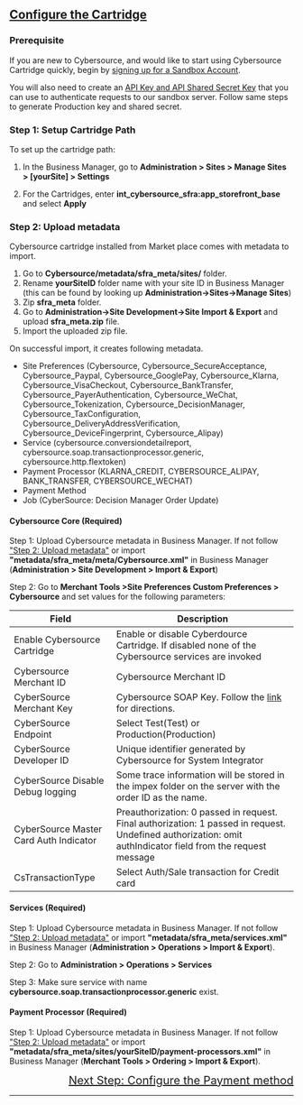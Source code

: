 ## <ins>Configure the Cartridge

### **Prerequisite**
If you are new to Cybersource, and would like to start using Cybersource Cartridge quickly, begin by [signing up for a Sandbox Account](https://developer.cybersource.com/hello-world/sandbox.html).

You will also need to create an [API Key and API Shared Secret Key](https://developer.cybersource.com/api/developer-guides/dita-gettingstarted/authentication/createSharedKey.html) that you can use to authenticate requests to our sandbox server. Follow same steps to generate Production key and shared secret.

### Step 1: Setup Cartridge Path

To set up the cartridge path:
1. In the Business Manager, go to **Administration >  Sites >  Manage Sites > [yourSite] > Settings**

2. For the Cartridges, enter **int_cybersource_sfra:app_storefront_base** and select **Apply**

### Step 2: Upload metadata
Cybersource cartridge installed from Market place comes with metadata to import. 
1. Go to **Cybersource/metadata/sfra_meta/sites/** folder.
2. Rename **yourSiteID** folder name with your site ID in Business Manager (this can be found by looking up **Administration->Sites->Manage Sites**)
3. Zip **sfra_meta** folder.
4. Go to **Administration->Site Development->Site Import & Export** and upload **sfra_meta.zip** file.
5. Import the uploaded zip file.

On successful import, it creates following metadata.

- Site Preferences (Cybersource, Cybersource_SecureAcceptance, Cybersource_Paypal, Cybersource_GooglePay, Cybersource_Klarna, Cybersource_VisaCheckout, Cybersource_BankTransfer, Cybersource_PayerAuthentication, Cybersource_WeChat, Cybersource_Tokenization, Cybersource_DecisionManager, Cybersource_TaxConfiguration, Cybersource_DeliveryAddressVerification, Cybersource_DeviceFingerprint, Cybersource_Alipay)
- Service (cybersource.conversiondetailreport, cybersource.soap.transactionprocessor.generic, cybersource.http.flextoken)
- Payment Processor (KLARNA_CREDIT, CYBERSOURCE_ALIPAY, BANK_TRANSFER, CYBERSOURCE_WECHAT)
- Payment Method
- Job (CyberSource: Decision Manager Order Update)

#### Cybersource Core (Required)

Step 1: Upload Cybersource metadata in Business Manager. If not follow ["Step 2: Upload metadata"](Configure-cartridge.md#step-2-upload-metadata) or import **"metadata/sfra_meta/meta/Cybersource.xml"** in Business Manager (**Administration > Site Development > Import & Export**)

Step 2: Go to **Merchant Tools >Site Preferences Custom Preferences > Cybersource** and set values for the following parameters:

Field | Description
------------ | -------------
Enable Cybersource Cartridge | Enable or disable Cyberdource Cartridge. If disabled none of the Cybersource services are invoked
Cybersource Merchant ID | Cybersource Merchant ID
CyberSource Merchant Key | Cybersource SOAP Key. Follow the [link](https://support.cybersource.com/s/article/How-to-Generate-a-SOAP-Toolkit-API-Security-Key) for directions.
CyberSource Endpoint | Select Test(Test) or Production(Production)
CyberSource Developer ID | Unique identifier generated by Cybersource for System Integrator
CyberSource Disable Debug logging | Some trace information will be stored in the impex folder on the server with the order ID as the name.
CyberSource Master Card Auth Indicator | Preauthorization: 0 passed in request. Final authorization: 1 passed in request. Undefined authorization: omit authIndicator field from the request message
CsTransactionType |	Select Auth/Sale transaction for Credit card

#### Services (Required)

Step 1: Upload Cybersource metadata in Business Manager. If not follow ["Step 2: Upload metadata"](Configure-cartridge.md#step-2-upload-metadata) or import **"metadata/sfra_meta/services.xml"** in Business Manager (**Administration >  Operations >  Import & Export**).

Step 2: Go to **Administration >  Operations >  Services** 

Step 3: Make sure service with name  **cybersource.soap.transactionprocessor.generic** exist.


#### Payment Processor (Required)

Step 1: Upload Cybersource metadata in Business Manager. If not follow ["Step 2: Upload metadata"](Configure-cartridge.md#step-2-upload-metadata) or import **"metadata/sfra_meta/sites/yourSiteID/payment-processors.xml"** in Business Manager (**Merchant Tools >  Ordering >  Import & Export**).



<div style="text-align: right;font-size: 20px" ><a href="Configure-payment-method.md">Next Step: Configure the Payment method</a></div> 



---